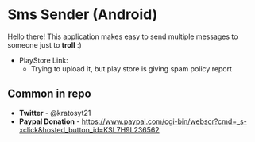 # Sms Sender (Android)

Hello there!
This application makes easy to send multiple messages to someone just to **troll** :)

- PlayStore Link:
  - Trying to upload it, but play store is giving spam policy report

## Common in repo

* **Twitter** - @kratosyt21
* **Paypal Donation** - https://www.paypal.com/cgi-bin/webscr?cmd=_s-xclick&hosted_button_id=KSL7H9L236562

